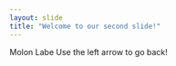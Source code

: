 ```yaml
---
layout: slide
title: "Welcome to our second slide!"
---
```

Molon Labe
Use the left arrow to go back!
